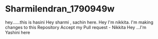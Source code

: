 # Sharmilendran_1790949w
hey......this is hasini
Hey sharmi , sachin here.
Hey I'm nikkita. I'm making changes to this Repository
Accept my Pull request - Nikkita
Hey ...I'm Yashini here
